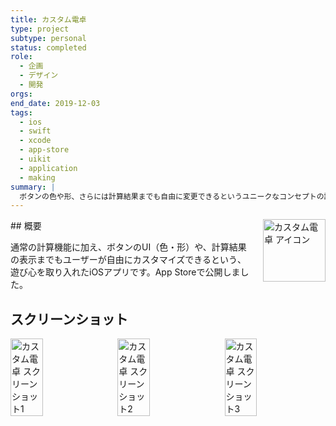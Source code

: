 ```yaml
---
title: カスタム電卓
type: project
subtype: personal
status: completed
role:
  - 企画
  - デザイン
  - 開発
orgs: 
end_date: 2019-12-03
tags:
  - ios
  - swift
  - xcode
  - app-store
  - uikit
  - application
  - making
summary: |
  ボタンの色や形、さらには計算結果までも自由に変更できるというユニークなコンセプトの計算機アプリ。
---
```


<img src="linked_assets/10_Projects/Personal/custom_calculator/assets/custom_calculator_icon.jpg" alt="カスタム電卓 アイコン" style="float: right; width: 100px; margin-left: 16px;">
## 概要

通常の計算機能に加え、ボタンのUI（色・形）や、計算結果の表示までもユーザーが自由にカスタマイズできるという、遊び心を取り入れたiOSアプリです。App Storeで公開しました。

## スクリーンショット
<div style="display: flex; gap: 10px;">
    <img src="linked_assets/10_Projects/Personal/custom_calculator/assets/custom_calculator_ss_1.jpg" alt="カスタム電卓 スクリーンショット1" width="32%">
    <img src="linked_assets/10_Projects/Personal/custom_calculator/assets/custom_calculator_ss_2.jpg" alt="カスタム電卓 スクリーンショット2" width="32%">
    <img src="linked_assets/10_Projects/Personal/custom_calculator/assets/custom_calculator_ss_3.jpg" alt="カスタム電卓 スクリーンショット3" width="32%">
</div>
